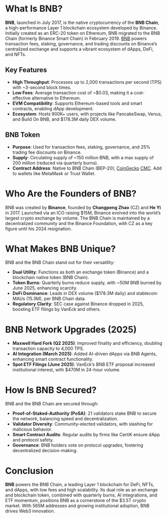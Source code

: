 # What Is BNB?

**BNB**, launched in July 2017, is the native cryptocurrency of the **BNB Chain**, a high-performance Layer 1 blockchain ecosystem developed by Binance. Initially created as an ERC-20 token on Ethereum, BNB migrated to the BNB Chain (formerly Binance Smart Chain) in February 2019. [BNB](https://www.bnbchain.org/) powers transaction fees, staking, governance, and trading discounts on Binance’s centralized exchange and supports a vibrant ecosystem of dApps, DeFi, and NFTs.

## Key Features
- **High Throughput**: Processes up to 2,000 transactions per second (TPS) with ~3-second block times.
- **Low Fees**: Average transaction cost of ~$0.03, making it a cost-effective alternative to Ethereum.
- **EVM Compatibility**: Supports Ethereum-based tools and smart contracts, enabling dApp development.
- **Ecosystem**: Hosts 900K+ users, with projects like PancakeSwap, Venus, and Build On BNB, and $178.3M daily DEX volume.

## BNB Token
- **Purpose**: Used for transaction fees, staking, governance, and 25% trading fee discounts on Binance.
- **Supply**: Circulating supply of ~150 million BNB, with a max supply of 200 million (reduced via quarterly burns).
- **Contract Address**: Native to BNB Chain (BEP-20);  [CoinGecko](https://www.coingecko.com/en/coins/bnb) [CMC](https://coinmarketcap.com/currencies/bnb/). Add to wallets like MetaMask or Trust Wallet.

# Who Are the Founders of BNB?

BNB was created by **Binance**, founded by **Changpeng Zhao** (CZ) and **He Yi** in 2017. Launched via an ICO raising $15M, Binance evolved into the world’s largest crypto exchange by volume. The BNB Chain is maintained by a decentralized community and the Binance Foundation, with CZ as a key figure until his 2024 resignation.

# What Makes BNB Unique?

BNB and the BNB Chain stand out for their versatility:

- **Dual Utility**: Functions as both an exchange token (Binance) and a blockchain native token (BNB Chain).
- **Token Burns**: Quarterly burns reduce supply, with ~50M BNB burned by June 2025, enhancing scarcity.
- **DeFi Dominance**: Leads in DEX volume ($178.3M daily) and stablecoin MAUs (15.3M), per BNB Chain data.
- **Regulatory Clarity**: SEC case against Binance dropped in 2025, boosting ETF filings by VanEck and others.

# BNB Network Upgrades (2025)

- **Maxwell Hard Fork (Q2 2025)**: Improved finality and efficiency, doubling transaction capacity to 4,000 TPS.
- **AI Integration (March 2025)**: Added AI-driven dApps via BNB Agents, enhancing smart contract functionality.
- **Spot ETF Filings (June 2025)**: VanEck’s BNB ETF proposal increased institutional interest, with $470M in 24-hour volume.

# How Is BNB Secured?

BNB and the BNB Chain are secured through:

- **Proof-of-Staked-Authority (PoSA)**: 21 validators stake BNB to secure the network, balancing speed and decentralization.
- **Validator Diversity**: Community-elected validators, with slashing for malicious behavior.
- **Smart Contract Audits**: Regular audits by firms like CertiK ensure dApp and protocol safety.
- **Governance**: BNB holders vote on protocol upgrades, fostering decentralized decision-making.

# Conclusion

**BNB** powers the BNB Chain, a leading Layer 1 blockchain for DeFi, NFTs, and dApps, with low fees and high scalability. Its dual role as an exchange and blockchain token, combined with quarterly burns, AI integrations, and ETF momentum, positions BNB as a cornerstone of the $3.5T crypto market. With 565M addresses and growing institutional adoption, BNB drives Web3 innovation.
